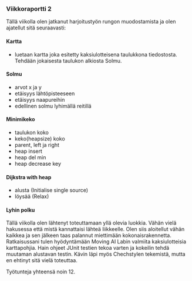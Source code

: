 ### Viikkoraportti 2

Tällä viikolla olen jatkanut harjoitustyön rungon muodostamista ja olen ajatellut sitä
seuraavasti:

#### Kartta
* luetaan kartta joka esitetty  kaksiulotteisena taulukkona tiedostosta. Tehdään
jokaisesta taulukon alkiosta Solmu.
#### Solmu
* arvot x ja y
* etäisyys lähtöpisteeseen
* etäisyys naapureihin
* edellinen solmu lyhimällä reitillä
#### Minimikeko
* taulukon koko
* keko(heapsize) koko
* parent, left ja right
* heap insert
* heap del min
* heap decrease key
#### Dijkstra with heap
* alusta (Initialise single source)
* löysää (Relax)
#### Lyhin polku

Tällä viikolla olen lähtenyt toteuttamaan yllä olevia luokkia. Vähän vielä hakusessa että mistä
kannattaisi lähteä liikkeelle. Olen siis aloitellut vähän kaikkea ja sen jälkeen taas palannut
miettimään kokonaisrakennetta. 
Ratkaisussani tulen hyödyntämään Moving AI Labin valmiita kaksiulotteisia karttapohjia.
Hain ohjeet JUnit testien tekoa varten ja kokeilin tehdä muutaman alustavan testin. Kävin läpi myös Chechstylen tekemistä, mutta en ehtinyt sitä vielä toteuttaa. 

Työtunteja yhteensä noin 12.


